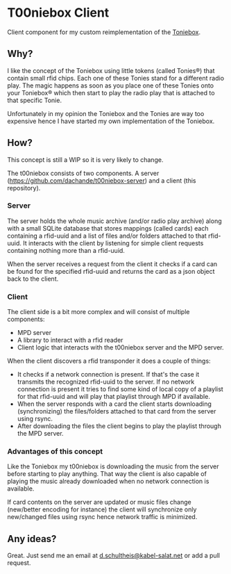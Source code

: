 # T00niebox Client

Client component for my custom reimplementation of the [Toniebox](https://tonies.de/).

## Why?

I like the concept of the Toniebox using little tokens (called Tonies&reg;) that contain small rfid chips. Each one of these Tonies stand for a different radio play. The magic happens as soon as you place one of these Tonies onto your Toniebox&reg; which then start to play the radio play that is attached to that specific Tonie.

Unfortunately in my opinion the Toniebox and the Tonies are way too expensive hence I have started my own implementation of the Toniebox.

## How?

This concept is still a WIP so it is very likely to change.

The t00niebox consists of two components. A server (https://github.com/dachande/t00niebox-server) and a client (this repository).

### Server

The server holds the whole music archive (and/or radio play archive) along with a small SQLite database that stores mappings (called cards) each containing a rfid-uuid and a list of files and/or folders attached to that rfid-uuid. It interacts with the client by listening for simple client requests containing nothing more than a rfid-uuid.

When the server receives a request from the client it checks if a card can be found for the specified rfid-uuid and returns the card as a json object back to the client.

### Client

The client side is a bit more complex and will consist of multiple components:

* MPD server
* A library to interact with a rfid reader
* Client logic that interacts with the t00niebox server and the MPD server.

When the client discovers a rfid transponder it does a couple of things:

* It checks if a network connection is present. If that's the case it transmits the recognized rfid-uuid to the server. If no network connection is present it tries to find some kind of local copy of a playlist for that rfid-uuid and will play that playlist through MPD if available.
* When the server responds with a card the client starts downloading (synchronizing) the files/folders attached to that card from the server using rsync.
* After downloading the files the client begins to play the playlist through the MPD server.

### Advantages of this concept

Like the Toniebox my t00niebox is downloading the music from the server before starting to play anything. That way the client is also capable of playing the music already downloaded when no network connection is available.

If card contents on the server are updated or music files change (new/better encoding for instance) the client will synchronize only new/changed files using rsync hence network traffic is minimized.

## Any ideas?

Great. Just send me an email at [d.schultheis@kabel-salat.net](d.schultheis@kabel-salat.net) or add a pull request.
